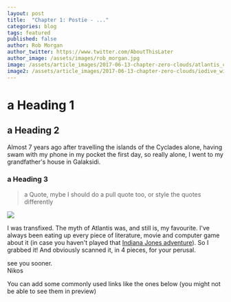```yaml
---
layout: post
title:  "Chapter 1: Postie - ..."
categories: blog
tags: featured
published: false
author: Rob Morgan
author_twitter: https://www.twitter.com/AboutThisLater
author_image: /assets/images/rob_morgan.jpg
image: /assets/article_images/2017-06-13-chapter-zero-clouds/atlantis_cover.jpg
image2: /assets/article_images/2017-06-13-chapter-zero-clouds/iodive_wide.jpg
---
```


# a Heading 1

## a Heading 2

Almost 7 years ago after travelling the islands of the Cyclades alone, having swam with my phone in my pocket the first day, so really alone, I went to my grandfather's house in Galaksidi. 

### a Heading 3

> a Quote, mybe I should do a pull quote too, or style the quotes differently

<a href="{{ page.image | prepend: site.baseurl }}" data-fluidbox>
  <img src="{{ page.image | prepend: site.baseurl }}"/>
</a>

I was transfixed. The myth of Atlantis was, and still is, my favourite. I've always been eating up every piece of literature, movie and computer game about it (in case you haven't played that [Indiana Jones adventure][indiana-jones]). So I grabbed it! And obviously scanned it, in 4 pieces, for your perusal.

see you sooner.<br>Nikos


You can add some commonly used links like the ones below (you might not be able to see them in preview)

[indiana-jones]: https://en.wikipedia.org/wiki/Indiana_Jones_and_the_Fate_of_Atlantis
[atlantis-paper]: https://github.com/
[atlantis-docu]: http://topdocumentaryfilms.com/atlantis-evidence/
[io-dress]:   https://github.com/
[faust2]: https://github.com/